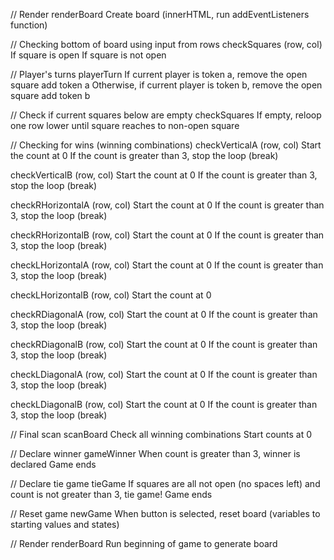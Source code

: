 // Render
renderBoard
Create board (innerHTML, run addEventListeners function)

// Checking bottom of board using input from rows
checkSquares (row, col)
If square is open
If square is not open

// Player's turns
playerTurn
If current player is token a,
    remove the open square
    add token a
Otherwise, if current player is token b,
    remove the open square
    add token b

// Check if current squares below are empty
checkSquares
If empty, reloop one row lower until square reaches to non-open square

// Checking for wins (winning combinations)
checkVerticalA (row, col)
Start the count at 0
If the count is greater than 3, stop the loop (break)

checkVerticalB (row, col)
Start the count at 0
If the count is greater than 3, stop the loop (break)

checkRHorizontalA (row, col)
Start the count at 0
If the count is greater than 3, stop the loop (break)

checkRHorizontalB (row, col)
Start the count at 0
If the count is greater than 3, stop the loop (break)

checkLHorizontalA (row, col)
Start the count at 0
If the count is greater than 3, stop the loop (break)

checkLHorizontalB (row, col)
Start the count at 0

checkRDiagonalA (row, col)
Start the count at 0
If the count is greater than 3, stop the loop (break)

checkRDiagonalB (row, col)
Start the count at 0
If the count is greater than 3, stop the loop (break)

checkLDiagonalA (row, col)
Start the count at 0
If the count is greater than 3, stop the loop (break)


checkLDiagonalB (row, col)
Start the count at 0
If the count is greater than 3, stop the loop (break)

// Final scan
scanBoard
Check all winning combinations
Start counts at 0

// Declare winner
gameWinner
When count is greater than 3, winner is declared
Game ends

// Declare tie game
tieGame
If squares are all not open (no spaces left) and count is not greater than 3, tie game!
Game ends

// Reset game
newGame
When button is selected, reset board (variables to starting values and states)

// Render
renderBoard
Run beginning of game to generate board
